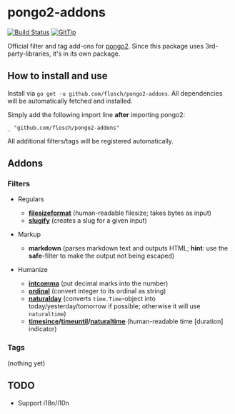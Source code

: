 # pongo2-addons

[![Build Status](https://travis-ci.org/flosch/pongo2-addons.svg?branch=master)](https://travis-ci.org/flosch/pongo2-addons)
[![GitTip](http://img.shields.io/badge/gittip-support%20pongo-brightgreen.svg)](https://www.gittip.com/flosch/)

Official filter and tag add-ons for [pongo2](https://github.com/flosch/pongo2). Since this package uses 
3rd-party-libraries, it's in its own package.

## How to install and use

Install via `go get -u github.com/flosch/pongo2-addons`. All dependencies will be automatically fetched and installed.

Simply add the following import line **after** importing pongo2:

    _ "github.com/flosch/pongo2-addons"

All additional filters/tags will be registered automatically.

## Addons

### Filters

  - Regulars
     - **[filesizeformat](https://docs.djangoproject.com/en/dev/ref/templates/builtins/#filesizeformat)** (human-readable filesize; takes bytes as input)
     - **[slugify](https://docs.djangoproject.com/en/dev/ref/templates/builtins/#slugify)** (creates a slug for a given input)

  - Markup
     - **markdown** (parses markdown text and outputs HTML; **hint**: use the **safe**-filter to make the output not being escaped)
  
  - Humanize
     - **[intcomma](https://docs.djangoproject.com/en/dev/ref/contrib/humanize/#intcomma)** (put decimal marks into the number)
     - **[ordinal](https://docs.djangoproject.com/en/dev/ref/contrib/humanize/#ordinal)** (convert integer to its ordinal as string)
     - **[naturalday](https://docs.djangoproject.com/en/dev/ref/contrib/humanize/#naturalday)** (converts `time.Time`-object into today/yesterday/tomorrow if possible; otherwise it will use `naturaltime`)
     - **[timesince](https://docs.djangoproject.com/en/dev/ref/templates/builtins/#timesince)/[timeuntil](https://docs.djangoproject.com/en/1.6/ref/templates/builtins/#timeuntil)/[naturaltime](https://docs.djangoproject.com/en/dev/ref/contrib/humanize/#naturaltime)** (human-readable time [duration] indicator)

### Tags

(nothing yet)

## TODO

 - Support i18n/i10n